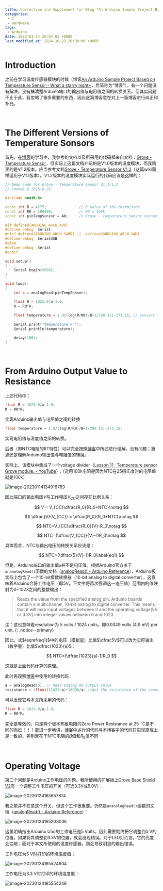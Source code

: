 ```yaml
---
title: Correction and Supplement for Blog "An Arduino Sample Project Based on Temperature Sensor"
categories:
 - C
 - Hardware
tags:
 - Arduino
date: 2023-01-24 20:04:03 +0800
last_modified_at: 2024-10-23 20:08:00 +0800
---
```


# Introduction

之前在学习温度传感器模块的时候（博客[An Arduino Sample Project Based on Temperature Sensor - What a starry night~](http://whatastarrynight.com/hardware/c/An-Arduino-Sample-Project-Based-on-Temperature-Sensor/)，后简称为“博客”），有一个问题没有解决，没有搞清楚Arduino端口的输出值与电阻值之间的转换关系。但其实问题不止于此，我忽略了很多重要的东西，因此这篇博客意在对上一篇博客进行纠正和补充。

<br>

# The Different Versions of Temperature Sonsors

首先，在[博客](http://whatastarrynight.com/arduino/c/An-Arduino-Sample-Project-Based-on-Temperature-Sensor/)的学习中，我参考的文档以及所采用的代码都来自文档：[Grove - Temperature Sensor](https://wiki.seeedstudio.com/Grove-Temperature_Sensor/)，但实际上这篇文档介绍的是V1.0版本的温度模块，而我购买的是V1.2版本，应当参考文档[Grove - Temperature Sensor V1.2](https://wiki.seeedstudio.com/Grove-Temperature_Sensor_V1.2/#play-with-arduino)（这篇wiki同样适用于V1.1版本）。V1.2版本的温度模块实际运行的代码应该是这样的：

```c++
// Demo code for Grove - Temperature Sensor V1.1/1.2
// Loovee @ 2015-8-26
 
#include <math.h>
 
const int B = 4275;               // B value of the thermistor
const int R0 = 100000;            // R0 = 100k
const int pinTempSensor = A0;     // Grove - Temperature Sensor connect to A0
 
#if defined(ARDUINO_ARCH_AVR)
#define debug  Serial
#elif defined(ARDUINO_ARCH_SAMD) ||  defined(ARDUINO_ARCH_SAM)
#define debug  SerialUSB
#else
#define debug  Serial
#endif
 
void setup()
{
    Serial.begin(9600);
}
 
void loop()
{
    int a = analogRead(pinTempSensor);
 
    float R = 1023.0/a-1.0;
    R = R0*R;
 
    float temperature = 1.0/(log(R/R0)/B+1/298.15)-273.15; // convert to temperature via datasheet
 
    Serial.print("temperature = ");
    Serial.println(temperature);
 
    delay(100);
}
```

<br>

# From Arduino Output Value to Resistance

上述代码中：

```c++
float R = 1023.0/a-1.0;
R = R0*R;
```
实现Arduino输出值与电阻值之间的转换

```c++
float temperature = 1.0/(log(R/R0)/B+1/298.15)-273.15;
```

实现电阻值与温度值之间的转换。

后者（即NTC电阻的RT特性）可以完全按照[博客](http://whatastarrynight.com/arduino/c/An-Arduino-Sample-Project-Based-on-Temperature-Sensor/)中所述进行理解，没有问题；重点还是理解Arduino输出值与电阻值的转换。

实际上，该模块中集成了一个voltage divider（[Lesson 11 : Temperature sensor Grove module. - YouTube](https://www.youtube.com/watch?v=wjL7xOGqAqg&t=4s)）：（选用100k电阻是因为NTC在25摄氏度时的电阻值就是100k）

![image-20230114134916769](https://github.com/HelloWorld-1017/blog-images/blob/main/migration/DeLLLaptop/image-20230114134916769.png?raw=true)

因此端口的输出电压$V$与工作电压$V_{CC}$之间存在比例关系：

$$
V = V_{CC}\dfrac{R_0}{R_0+NTC}\notag
$$

$$
\dfrac{V}{V_{CC}} = \dfrac{R_0}{R_0+NTC}\notag
$$

$$
NTC=V_{CC}\dfrac{R_0}{V}-R_0\notag
$$

$$
NTC=(\dfrac{V_{CC}}{V}-1)R_0\notag
$$

具体而言，NTC与输出电压的转换关系应该是：

$$
NTC=(\dfrac{5}{V}-1)R_0\label{eq1}
$$

但是，Arduino端口的输出值`a`并不是电压值。根据Arduino官方关于`ananologRead()`函数的文档（[analogRead() - Arduino Reference](https://www.arduino.cc/reference/en/language/functions/analog-io/analogread/)），Arduino板实际上包含了一个10-bit模数转换器（10-bit analog to digital converter），这意味着Arduino会将工作电压（即5V，下文中将再次强调这一电压值）范围内的值映射为0~1023之间的整数输出：

> Reads the value from the specified analog pin. Arduino boards contain a multichannel, 10-bit analog to digital converter. This means that it will map input voltages between 0 and the operating voltage(5V or 3.3V) into integer values between 0 and 1023. 

注：这也意味着resolution为 5 volts / 1024 units，即0.0049 volts (4.9 mV) per unit.
{: .notice--primary}

因此，式$\eqref{eq1}$中的电压（模拟量）比值$\dfrac5V$可以改为实际输出（数字量）比值$\dfrac{1023}{a}$：

$$
NTC=(\dfrac{1023}{a}-1)R_0
$$

这就是上面代码计算的原理。

此时再观察[博客](http://whatastarrynight.com/arduino/c/An-Arduino-Sample-Project-Based-on-Temperature-Sensor/)中使用的转换代码：

```c++
a = analogRead(0); // Read analog A0 output value
resistance = (float)(1023-a)*10000/a; //get the resistance of the sensor;
```

可以发现它与本文所采用的代码：

```c++
float R = 1023.0/a-1.0;
R = R0*R;
```

完全是等效的，只是两个版本热敏电阻的Zero Power Resistance at 25 $^\circ \mathrm{C}$是不同的而已！！！更进一步地讲，[博客](http://whatastarrynight.com/arduino/c/An-Arduino-Sample-Project-Based-on-Temperature-Sensor/)中运行的代码与本博客中的代码在实现原理上是一致的，差别就在于NTC电阻的$B$值和$R_0$值不同

<br>

# Operating Voltage

第二个问题是Arduino工作电压的问题。我所使用的扩展板上[Grove Base Shield V2](https://wiki.seeedstudio.com/Base_Shield_V2/)有一个调整工作电压的开关（可选3.3V或5.0V）：

![image-20230124185657874](https://github.com/HelloWorld-1017/blog-images/blob/main/migration/DeLLLaptop/image-20230124185657874.png?raw=true)

我之前并不在意这个开关，但这个工作很重要。仍然是`ananologRead()`函数的文档（[analogRead() - Arduino Reference](https://www.arduino.cc/reference/en/language/functions/analog-io/analogread/)）：

![image-20230124195203036](https://github.com/HelloWorld-1017/blog-images/blob/main/migration/DeLLLaptop/image-20230124195203036.png?raw=true)

这里明确指出Arduino Uno的工作电压是5 Volts，因此需要始终把它调整到5 V的位置。如果将其调整到3.3V的位置，就会出现错误。对于LED灯而言，它的亮度会变暗；而对于本文所使用的温度传感器，则会导致明显的输出错误。

工作电压为5 V时打印的环境温度值：

![image-20230124195524904](https://github.com/HelloWorld-1017/blog-images/blob/main/migration/DeLLLaptop/image-20230124195524904.png?raw=true)

工作电压为3.3 V时打印的环境温度值：

![image-20230124195554249](https://github.com/HelloWorld-1017/blog-images/blob/main/migration/DeLLLaptop/image-20230124195554249.png?raw=true)

<br>





